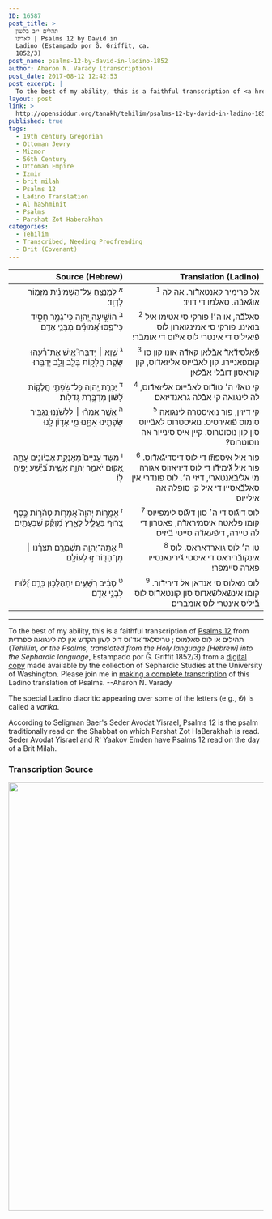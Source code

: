 ```yaml
---
ID: 16587
post_title: >
  תהלים י״ב בלשון
  לאדינו | Psalms 12 by David in
  Ladino (Estampado por Ǧ. Griffit, ca.
  1852/3)
post_name: psalms-12-by-david-in-ladino-1852
author: Aharon N. Varady (transcription)
post_date: 2017-08-12 12:42:53
post_excerpt: |
  To the best of my ability, this is a faithful transcription of <a href="https://en.wikipedia.org/wiki/Psalm_12">Psalms 12</a> from תהילים או לוס סאלמוס ; טריסלאד'אד'וס דיל לשון הקדש אין לה לינגואה ספרדית (<em>Tehillim, or the Psalms, translated from the Holy language [Hebrew] into the Sephardic language</em>, Estampado por Ǧ. Griffit 1852/3) from a <a href="http://digitalcollections.lib.washington.edu/cdm/compoundobject/collection/p16786coll3/id/2453/rec/">digital copy</a> made available by the collection of Sephardic Studies at the University of Washington. Please join me in <a href="https://he.wikisource.org/wiki/%D7%9E%D7%A4%D7%AA%D7%97:Tehilim,_o_los_Salmos,_trezladados_del_leshon_ha-%E1%B8%B3odesh_en_la_lingua_Sefaradit.pdf">making a complete transcription</a> of this Ladino translation of Psalms. --Aharon N. Varady
layout: post
link: >
  http://opensiddur.org/tanakh/tehilim/psalms-12-by-david-in-ladino-1852/
published: true
tags:
  - 19th century Gregorian
  - Ottoman Jewry
  - Mizmor
  - 56th Century
  - Ottoman Empire
  - Izmir
  - brit milah
  - Psalms 12
  - Ladino Translation
  - Al haShminit
  - Psalms
  - Parshat Zot Haberakhah
categories:
  - Tehilim
  - Transcribed, Needing Proofreading
  - Brit (Covenant)
---
```

<table style="margin-left: auto;margin-right: auto;" class="draggable">
<thead><tr><th id="x" style="text-align: right;">Source (Hebrew)</th><th style="text-align: right;">Translation (Ladino)</th></tr></thead>
<tbody>
<tr><td style="vertical-align:top;" width="46%">
<div class="liturgy" style="text-align: right;"><span lang="he">
<sup>א</sup>&nbsp;לַמְנַצֵּ֥חַ 
עַֽל־הַשְּׁמִינִ֗ית 
מִזְמ֥וֹר לְדָוִֽד׃
</span></div></td>

<td style="vertical-align:top;" width="53%">
<div class="ladino" style="text-align: right;"><span lang="he">
<sup>1</sup>&nbsp;אל פרימיר קאנטאדﬞור. 
אה לה אוגﬞאבﬞה. 
סאלמו די דויד׃
</span></div></td></tr>


<tr><td style="vertical-align:top;" width="46%">
<div class="liturgy" style="text-align: right;"><span lang="he">
<sup>ב</sup>&nbsp;הוֹשִׁ֣יעָה יְ֭הוָה 
כִּי־גָמַ֣ר חָסִ֑יד 
כִּי־פַ֥סּוּ אֱ֝מוּנִ֗ים מִבְּנֵ֥י אָדָֽם׃
</span></div></td>

<td style="vertical-align:top;" width="53%">
<div class="ladino" style="text-align: right;"><span lang="he">
<sup>2</sup>&nbsp;סאלבﬞה, או ה׳! 
פורקי סי אטימו איל בואינו. 
פורקי סי אמינגוארון לוס פﬞיאיליס די אינטרי לוס איזﬞוס די אומבﬞרי׃
</span></div></td></tr>


<tr><td style="vertical-align:top;" width="46%">
<div class="liturgy" style="text-align: right;"><span lang="he">
<sup>ג</sup>&nbsp;שָׁ֤וְא ׀ יְֽדַבְּרוּ֮ אִ֤ישׁ אֶת־רֵ֫עֵ֥הוּ 
שְׂפַ֥ת חֲלָק֑וֹת 
בְּלֵ֖ב וָלֵ֣ב יְדַבֵּֽרוּ׃
</span></div></td>

<td style="vertical-align:top;" width="53%">
<div class="ladino" style="text-align: right;"><span lang="he">
<sup>3</sup>&nbsp;פﬞאלסידﬞאדﬞ אבﬞלאן קאדﬞה אונו קון סו קומפאניירו. 
קון לאבﬞייוס אליזאדﬞוס, 
קון קוראסון דובﬞלי אבﬞלאן׃
</span></div></td></tr>


<tr><td style="vertical-align:top;" width="46%">
<div class="liturgy" style="text-align: right;"><span lang="he">
<sup>ד</sup>&nbsp;יַכְרֵ֣ת יְ֭הוָה כָּל־שִׂפְתֵ֣י חֲלָק֑וֹת 
לָ֝שׁ֗וֹן מְדַבֶּ֥רֶת גְּדֹלֽוֹת׃
</span></div></td>

<td style="vertical-align:top;" width="53%">
<div class="ladino" style="text-align: right;"><span lang="he">
<sup>4</sup>&nbsp;קי טאזﬞי ה׳ טודﬞוס לאבﬞייוס אליזאדﬞוס, 
לה לינגואה קי אבﬞלה גראנדיזאס׃
</span></div></td></tr>


<tr><td style="vertical-align:top;" width="46%">
<div class="liturgy" style="text-align: right;"><span lang="he">
<sup>ה</sup>&nbsp;אֲשֶׁ֤ר אָֽמְר֨וּ ׀ 
לִלְשֹׁנֵ֣נוּ נַ֭גְבִּיר 
שְׂפָתֵ֣ינוּ אִתָּ֑נוּ 
מִ֖י אָד֣וֹן לָֽנוּ׃
</span></div></td>

<td style="vertical-align:top;" width="53%">
<div class="ladino" style="text-align: right;"><span lang="he">
<sup>5</sup>&nbsp;קי דיזין, 
פור נואיסטרה לינגואה סומוס פﬞואירטיס. 
נואיסטרוס לאבﬞייוס סון קון נוסוטרוס. 
קיין איס סינייור אה נוסוטרוס?׃
</span></div></td></tr>


<tr><td style="vertical-align:top;" width="46%">
<div class="liturgy" style="text-align: right;"><span lang="he">
<sup>ו</sup>&nbsp;מִשֹּׁ֥ד עֲנִיִּים֮ מֵאַנְקַ֪ת 
אֶבְי֫וֹנִ֥ים עַתָּ֣ה אָ֭קוּם יֹאמַ֣ר יְהוָ֑ה 
אָשִׁ֥ית בְּ֝יֵ֗שַׁע יָפִ֥יחַֽ לֽוֹ׃
</span></div></td>

<td style="vertical-align:top;" width="53%">
<div class="ladino" style="text-align: right;"><span lang="he">
<sup>6</sup>&nbsp;פור איל איספוזﬞו די לוס דיסדיגﬞאדﬞוס. 
פור איל גﬞימידﬞו די לוס דיזיאזוס אגורה מי אליבﬞאנטארי, דיזי ה׳. 
לוס פונדרי אין סאלבﬞאסייו די איל קי סופלה אה אילייוס׃
</span></div></td></tr>


<tr><td style="vertical-align:top;" width="46%">
<div class="liturgy" style="text-align: right;"><span lang="he">
<sup>ז</sup>&nbsp;אִֽמֲר֣וֹת יְהוָה֮ אֲמָר֪וֹת טְהֹ֫ר֥וֹת כֶּ֣סֶף צָ֭רוּף 
בַּעֲלִ֣יל לָאָ֑רֶץ 
מְ֝זֻקָּ֗ק שִׁבְעָתָֽיִם׃
</span></div></td>

<td style="vertical-align:top;" width="53%">
<div class="ladino" style="text-align: right;"><span lang="he">
<sup>7</sup>&nbsp;לוס דיגﬞוס די ה׳ סון דיגﬞוס לימפייוס קומו פלאטה איסמיראדﬞה, 
פאטרון די לה טיירה, 
דיפﬞעאדﬞה סייטי בﬞיזיס׃
</span></div></td></tr>


<tr><td style="vertical-align:top;" width="46%">
<div class="liturgy" style="text-align: right;"><span lang="he">
<sup>ח</sup>&nbsp;אַתָּֽה־יְהוָ֥ה תִּשְׁמְרֵ֑ם 
תִּצְּרֶ֓נּוּ ׀ מִן־הַדּ֖וֹר ז֣וּ לְעוֹלָֽם׃
</span></div></td>

<td style="vertical-align:top;" width="53%">
<div class="ladino" style="text-align: right;"><span lang="he">
<sup>8</sup>&nbsp;טו ה׳ לוס גוארדאראס. 
לוס אינקובﬞריראס די איסטי גﬞירינאנסייו פארה סיימפרי׃
</span></div></td></tr>


<tr><td style="vertical-align:top;" width="46%">
<div class="liturgy" style="text-align: right;"><span lang="he">
<sup>ט</sup>&nbsp;סָבִ֗יב רְשָׁעִ֥ים יִתְהַלָּכ֑וּן 
כְּרֻ֥ם זֻ֝לּ֗וּת לִבְנֵ֥י אָדָֽם׃
</span></div></td>

<td style="vertical-align:top;" width="53%">
<div class="ladino" style="text-align: right;"><span lang="he">
<sup>9</sup>&nbsp;לוס מאלוס סי אנדאן אל דירידﬞור. 
קומו אינשﬞאלשﬞאדוס סון קונטאדﬞוס לוס בﬞיליס אינטרי לוס אומבריס׃
</span></div></td>
</tr>
</tbody></table>

<hr />

To the best of my ability, this is a faithful transcription of <a href="https://en.wikipedia.org/wiki/Psalm_12">Psalms 12</a> from תהילים או לוס סאלמוס ; טריסלאד'אד'וס דיל לשון הקדש אין לה לינגואה ספרדית (<em>Tehillim, or the Psalms, translated from the Holy language [Hebrew] into the Sephardic language</em>, Estampado por Ǧ. Griffit 1852/3) from a <a href="http://digitalcollections.lib.washington.edu/cdm/compoundobject/collection/p16786coll3/id/2453/rec/">digital copy</a> made available by the collection of Sephardic Studies at the University of Washington. Please join me in <a href="https://he.wikisource.org/wiki/%D7%9E%D7%A4%D7%AA%D7%97:Tehilim,_o_los_Salmos,_trezladados_del_leshon_ha-%E1%B8%B3odesh_en_la_lingua_Sefaradit.pdf">making a complete transcription</a> of this Ladino translation of Psalms. --Aharon N. Varady

The special Ladino diacritic appearing over some of the letters (e.g., שﬞ) is called a <em>varika</em>.

According to Seligman Baer's Seder Avodat Yisrael, Psalms 12 is the psalm traditionally read on the Shabbat on which Parshat Zot HaBerakhah is read. Seder Avodat Yisrael and R' Yaakov Emden have Psalms 12 read on the day of a Brit Milah.

<h3>Transcription Source</h3>

<a href="https://he.wikisource.org/wiki/עמוד:Tehilim,_o_los_Salmos,_trezladados_del_leshon_ha-ḳodesh_en_la_lingua_Sefaradit.pdf/14"><img src="http://opensiddur.org/wp-content/uploads/2017/08/psalms-12-Tehilim_o_los_Salmos_trezladados_del_leshon_ha-ḳodesh_en_la_lingua_Sefaradit.pdf-775x1024.jpg" alt="" width="640" height="846" class="alignnone size-large wp-image-16589" /></a>
